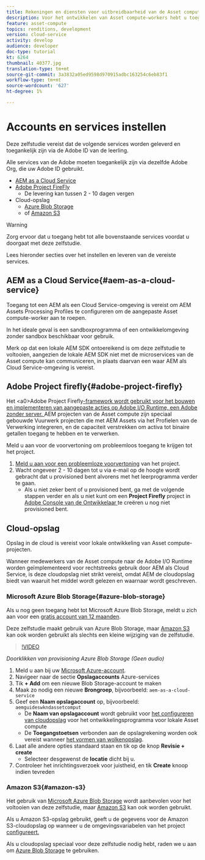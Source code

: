 ```yaml
---
title: Rekeningen en diensten voor uitbreidbaarheid van de Asset compute instellen
description: Voor het ontwikkelen van Asset compute-workers hebt u toegang tot accounts en services nodig, waaronder AEM als Cloud Service, Adobe Project Firefly en cloudopslag die door Microsoft of Amazon wordt geleverd.
feature: asset-compute
topics: renditions, development
version: cloud-service
activity: develop
audience: developer
doc-type: tutorial
kt: 6264
thumbnail: 40377.jpg
translation-type: tm+mt
source-git-commit: 3a3832a05ed9598d970915adbc163254c6eb83f1
workflow-type: tm+mt
source-wordcount: '627'
ht-degree: 1%

---
```



# Accounts en services instellen

Deze zelfstudie vereist dat de volgende services worden geleverd en toegankelijk zijn via de Adobe ID van de leerling.

Alle services van de Adobe moeten toegankelijk zijn via dezelfde Adobe Org, die uw Adobe ID gebruikt.

+ [AEM as a Cloud Service](#aem-as-a-cloud-service)
+ [Adobe Project FireFly](#adobe-project-firefly)
   + De levering kan tussen 2 - 10 dagen vergen
+ Cloud-opslag
   + [Azure Blob Storage](https://azure.microsoft.com/en-us/services/storage/blobs/)
   + of [Amazon S3](https://aws.amazon.com/s3/?did=ft_card&amp;trk=ft_card)

>[!WARNING]
>
>Zorg ervoor dat u toegang hebt tot alle bovenstaande services voordat u doorgaat met deze zelfstudie.
> 
> Lees hieronder secties over het instellen en leveren van de vereiste services.

## AEM as a Cloud Service{#aem-as-a-cloud-service}

Toegang tot een AEM als een Cloud Service-omgeving is vereist om AEM Assets Processing Profiles te configureren om de aangepaste Asset compute-worker aan te roepen.

In het ideale geval is een sandboxprogramma of een ontwikkelomgeving zonder sandbox beschikbaar voor gebruik.

Merk op dat een lokale AEM SDK ontoereikend is om deze zelfstudie te voltooien, aangezien de lokale AEM SDK niet met de microservices van de Asset compute kan communiceren, in plaats daarvan een waar AEM als Cloud Service-omgeving is vereist.

## Adobe Project firefly{#adobe-project-firefly}

Het &lt;a0>Adobe Project Firefly[-framework wordt gebruikt voor het bouwen en implementeren van aangepaste acties op Adobe I/O Runtime, een Adobe zonder server. ](https://www.adobe.io/apis/experienceplatform/project-firefly.html) AEM projecten van de Asset compute zijn speciaal gebouwde Vuurwerk projecten die met AEM Assets via het Profielen van de Verwerking integreren, en de capaciteit verstrekken om activa tot binaire getallen toegang te hebben en te verwerken.

Meld u aan voor de voorvertoning om probleemloos toegang te krijgen tot het project.

1. [Meld u aan voor een probleemloze voorvertoning](https://adobeio.typeform.com/to/obqgRm) van het project.
1. Wacht ongeveer 2 - 10 dagen tot u via e-mail op de hoogte wordt gebracht dat u provisioned bent alvorens met het leerprogramma verder te gaan.
   + Als u niet zeker bent of u provisioned bent, ga met de volgende stappen verder en als u niet kunt om een __Project Firefly__ project in [Adobe Console van de Ontwikkelaar ](https://console.adobe.io) te creëren u nog niet provisioned bent.

## Cloud-opslag

Opslag in de cloud is vereist voor lokale ontwikkeling van Asset compute-projecten.

Wanneer medewerkers van de Asset compute naar de Adobe I/O Runtime worden geïmplementeerd voor rechtstreeks gebruik door AEM als Cloud Service, is deze cloudopslag niet strikt vereist, omdat AEM de cloudopslag biedt van waaruit het middel wordt gelezen en waarnaar wordt geschreven.

### Microsoft Azure Blob Storage{#azure-blob-storage}

Als u nog geen toegang hebt tot Microsoft Azure Blob Storage, meldt u zich aan voor een [gratis account van 12 maanden](https://azure.microsoft.com/en-us/free/).

Deze zelfstudie maakt gebruik van Azure Blob Storage, maar [Amazon S3](#amazon-s3) kan ook worden gebruikt als slechts een kleine wijziging van de zelfstudie.

>[!VIDEO](https://video.tv.adobe.com/v/40377/?quality=12&learn=on)

_Doorklikken van provisioning Azure Blob Storage (Geen audio)_


1. Meld u aan bij uw [Microsoft Azure-account](https://azure.microsoft.com/en-us/account/).
1. Navigeer naar de sectie __Opslagaccounts__ Azure-services
1. Tik __+ Add__ om een nieuwe Blob Storage-account te maken
1. Maak zo nodig een nieuwe __Brongroep__, bijvoorbeeld: `aem-as-a-cloud-service`
1. Geef een __Naam opslagaccount__ op, bijvoorbeeld: `aemguideswkndassetcomput`
   + De __Naam van opslagaccount__ wordt gebruikt voor [het configureren van cloudopslag](../develop/environment-variables.md) voor het ontwikkelingsprogramma voor lokale Asset compute
   + De __Toegangstoetsen__ verbonden aan de opslagrekening worden ook vereist wanneer [het vormen van wolkenopslag](../develop/environment-variables.md).
1. Laat alle andere opties standaard staan en tik op de knop __Revisie + create__
   + Selecteer desgewenst de __locatie__ dicht bij u.
1. Controleer het inrichtingsverzoek voor juistheid, en tik __Create__ knoop indien tevreden

### Amazon S3{#amazon-s3}

Het gebruik van [Microsoft Azure Blob Storage](#azure-blob-storage) wordt aanbevolen voor het voltooien van deze zelfstudie, maar [Amazon S3](https://aws.amazon.com/s3/?did=ft_card&amp;trk=ft_card) kan ook worden gebruikt.

Als u Amazon S3-opslag gebruikt, geeft u de gegevens voor de Amazon S3-cloudopslag op wanneer u de omgevingsvariabelen van het project [configureert.](../develop/environment-variables.md#amazon-s3)

Als u cloudopslag speciaal voor deze zelfstudie nodig hebt, raden we u aan om [Azure Blob Storage](#azure-blob-storage) te gebruiken.
